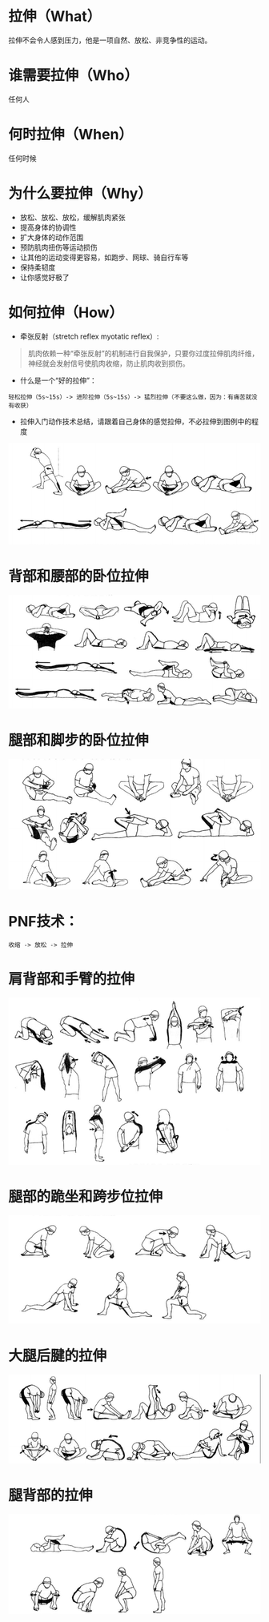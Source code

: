 # 拉伸（What）

拉伸不会令人感到压力，他是一项自然、放松、非竞争性的运动。

# 谁需要拉伸（Who）

任何人

# 何时拉伸（When）

任何时候

# 为什么要拉伸（Why）

- 放松、放松、放松，缓解肌肉紧张
- 提高身体的协调性
- 扩大身体的动作范围
- 预防肌肉扭伤等运动损伤
- 让其他的运动变得更容易，如跑步、网球、骑自行车等
- 保持柔韧度
- 让你感觉好极了

# 如何拉伸（How）

- 牵张反射（stretch reflex myotatic reflex）:

> 肌肉依赖一种“牵张反射”的机制进行自我保护，只要你过度拉伸肌肉纤维，神经就会发射信号使肌肉收缩，防止肌肉收到损伤。

- 什么是一个“好的拉伸”：

```
轻松拉伸（5s~15s）-> 进阶拉伸（5s~15s）-> 猛烈拉伸（不要这么做，因为：有痛苦就没有收获）
```

- 拉伸入门动作技术总结，请跟着自己身体的感觉拉伸，不必拉伸到图例中的程度

![轻松拉伸](img/lashen1.png)

# 背部和腰部的卧位拉伸

![背部和腰部的卧位拉伸](img/lashen2.png)

# 腿部和脚步的卧位拉伸

![腿部和脚步的卧位拉伸](img/lashen3.png)

# PNF技术：

```
收缩 -> 放松 -> 拉伸
```

# 肩背部和手臂的拉伸

![肩背部和手臂的拉伸](img/lashen4.png)

# 腿部的跪坐和跨步位拉伸

![腿部的跪坐和跨步位拉伸](img/lashen5.png)

# 大腿后腱的拉伸

![大腿后腱的拉伸](img/lashen6.png)

# 腿背部的拉伸

![腿背部的拉伸](img/lashen7.png)